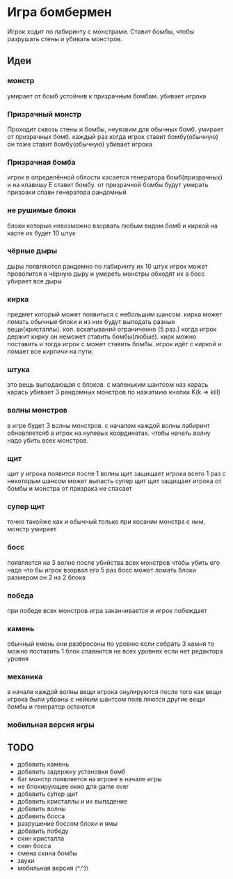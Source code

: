 # Игра бомбермен

Игрок ходит по лабиринту с монстрами. Ставит бомбы, чтобы разрушать стены и убивать монстров.

## Идеи


### монстр
умирает от бомб
устойчив к призрачным бомбам.
убивает игрока

### Призрачный монстр

Проходит сквозь стены и бомбы, неуязвим для обычных бомб.
умирает от призрачных бомб.
каждый раз когда игрок ставит бомбу(обычную) он тоже ставит бомбу(обычную)
убивает игрока

### Призрачная бомба
игрок в определённой облости касается генератора бомб(призрачных) и на клавишу E ставит бомбу.
от призрачной бомбы будут умирать призраки
спавн генератора рандомный

### не рушимые блоки 
блоки которые невозможно взорвать любым видом бомб и киркой
на карте их будет 10 штук

### чёрные дыры
дыры появляются рандомно по лабиринту
их 10 штук
игрок может проволится в чёрную дыру и умереть
монстры обходят их
а босс убирает все дыры

### кирка
предмет который может появиться с небольшим шансом.
кирка может ломать обычные блоки и из них будут выподать разные вещи(кристаллы).
кол. вскапываний ограниченно (5 раз.)
когда игрок держит кирку он неможет ставить бомбы(любые).
кирк можно поставить и тогда игрок с может ставить бомбы.
игрок идёт с киркой и ломает все кирпичи на пути.

### штука
это вещь выподающая с блоков.
с маленьким шантсом
наз карась 
карась убивает 3 рандомных монстров
по нажатиию кнопки K(k => kill)


### волны монстров
в игре будет 3 волны монстров.
с началом каждой волны лабиринт обновляетсяб а игрок на нулевых координатах.
чтобы начать волну надо убить всех монстров.

### щит
щит у игрока появится после 1 волны
щит защищает игрока всего 1 раз
с некоторым шансом может выпасть супер щит
щит защищает игрока от бомбы и монстра
от призрака не спасает

### супер щит
точно такойже как и обычный
только при косании монстра с ним, монстр умирает

### босс 
появляется на 3 волне после убийства всех монстров
чтобы убить его надо что бы  игрок взорвал его 5 раз
босс может ломать блоки
размером он 2 на 2 блока

### победа
при победе всех монстров игра заканчивается
и игрок побеждает

### камень
обычный кмень
они разбросоны по уровню
если собрать 3 камня то можно поставить 1 блок
спавнится на всех уровнях если нет редактора уровня

### механика
в начале каждой волны вещи игрока онулируются
после того как вещи игрока были убраны
с нейким шантсом появ ляются другие вещи
бомбы и генератор остаются

### мобильная версия игры

## TODO

- добавить камень
- добавить задержку установки бомб
- баг монстр появляется на игроке в начале игры
- не блокирующее окно для game over
- добавить супер щит
- добавить кристаллы и их выпадение 
- добавить волны
- добавить босса
- разрушение боссом блоки и ямы
- добавить победу
- скин кристалла
- скин босса
- смена скина бомбы
- звуки
- мобильная версия  \(^.^)\